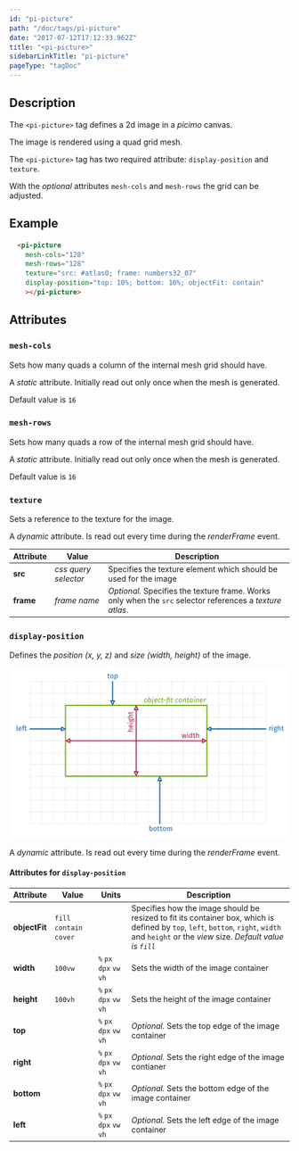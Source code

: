```yaml
---
id: "pi-picture"
path: "/doc/tags/pi-picture"
date: "2017-07-12T17:12:33.962Z"
title: "<pi-picture>"
sidebarLinkTitle: "pi-picture"
pageType: "tagDoc"
---
```


## Description

The `<pi-picture>` tag defines a 2d image in a *picimo* canvas.

The image is rendered using a quad grid mesh.

The `<pi-picture>` tag has two required attribute: `display-position` and `texture`.

With the *optional* attributes `mesh-cols` and `mesh-rows` the grid can be adjusted.


## Example

```html
  <pi-picture
    mesh-cols="128"
    mesh-rows="128"
    texture="src: #atlas0; frame: numbers32_07"
    display-position="top: 10%; bottom: 10%; objectFit: contain"
    ></pi-picture>
```


## Attributes

### `mesh-cols`

Sets how many quads a column of the internal mesh grid should have.

A *static* attribute. Initially read out only once when the mesh is generated.

Default value is `16`


### `mesh-rows`

Sets how many quads a row of the internal mesh grid should have.

A *static* attribute. Initially read out only once when the mesh is generated.

Default value is `16`


### `texture`

Sets a reference to the texture for the image.

A *dynamic* attribute. Is read out every time during the *renderFrame* event.

| Attribute | Value | Description |
|-----------|-------|-------------|
| __src__ | *css query selector* | Specifies the texture element which should be used for the image |
| __frame__ | *frame name* | *Optional.* Specifies the texture frame. Works only when the `src` selector references a *texture atlas*. |


### `display-position`

Defines the *position (x, y, z)* and *size (width, height)* of the image.

![display-position](./display-position@2x.png)

A *dynamic* attribute. Is read out every time during the *renderFrame* event.

#### Attributes for `display-position`

| Attribute | Value | Units | Description |
|-----------|-------|-------|-------------|
| __objectFit__ | `fill` `contain` `cover` | | Specifies how the image should be resized to fit its container box, which is defined by `top`, `left`, `bottom`, `right`, `width` and `height` or the *view* size. *Default value is `fill`* |
| __width__ | `100vw` | `%` `px` `dpx` `vw` `vh` | Sets the width of the image container |
| __height__ | `100vh` | `%` `px` `dpx` `vw` `vh` | Sets the height of the image container |
| __top__ | | `%` `px` `dpx` `vw` `vh` | *Optional.* Sets the top edge of the image container |
| __right__ | | `%` `px` `dpx` `vw` `vh` | *Optional.* Sets the right edge of the image contianer |
| __bottom__ | | `%` `px` `dpx` `vw` `vh` | *Optional.* Sets the bottom edge of the image container |
| __left__ | | `%` `px` `dpx` `vw` `vh` | *Optional.* Sets the left edge of the image container |

